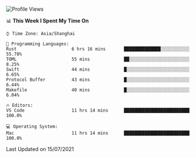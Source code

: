 <!--START_SECTION:waka-->
![Profile Views](http://img.shields.io/badge/Profile%20Views-2-blue)

📊 **This Week I Spent My Time On** 

```text
⌚︎ Time Zone: Asia/Shanghai

💬 Programming Languages: 
Rust                     6 hrs 16 mins       ██████████████░░░░░░░░░░░   55.78% 
TOML                     55 mins             ██░░░░░░░░░░░░░░░░░░░░░░░   8.25% 
Swift                    44 mins             █░░░░░░░░░░░░░░░░░░░░░░░░   6.65% 
Protocol Buffer          43 mins             █░░░░░░░░░░░░░░░░░░░░░░░░   6.44% 
Makefile                 40 mins             █░░░░░░░░░░░░░░░░░░░░░░░░   6.04%

🔥 Editors: 
VS Code                  11 hrs 14 mins      █████████████████████████   100.0%

💻 Operating System: 
Mac                      11 hrs 14 mins      █████████████████████████   100.0%

```


 Last Updated on 15/07/2021
<!--END_SECTION:waka-->
